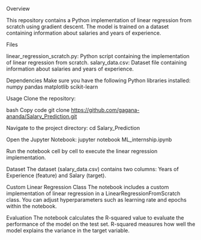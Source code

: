 Overview

This repository contains a Python implementation of linear regression from scratch using gradient descent. The model is trained on a dataset containing information about salaries and years of experience.

Files

linear_regression_scratch.py: Python script containing the implementation of linear regression from scratch.
salary_data.csv: Dataset file containing information about salaries and years of experience.

Dependencies
Make sure you have the following Python libraries installed:
numpy
pandas
matplotlib
scikit-learn


Usage
Clone the repository:

bash
Copy code
git clone https://github.com/gagana-ananda/Salary_Prediction.git

Navigate to the project directory:
cd Salary_Prediction

Open the Jupyter Notebook:
jupyter notebook ML_internship.ipynb

Run the notebook cell by cell to execute the linear regression implementation.


Dataset
The dataset (salary_data.csv) contains two columns: Years of Experience (feature) and Salary (target).

Custom Linear Regression Class
The notebook includes a custom implementation of linear regression in a LinearRegressionFromScratch class. You can adjust hyperparameters such as learning rate and epochs within the notebook.

Evaluation
The notebook calculates the R-squared value to evaluate the performance of the model on the test set. R-squared measures how well the model explains the variance in the target variable.
